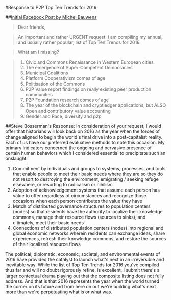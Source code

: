 #Response to P2P Top Ten Trends for 2016

##[Initial Facebook Post by Michel Bauwens](https://www.facebook.com/groups/p2p.open/permalink/1354015481309294/)
>Dear friends,

>An important and rather URGENT request. I am compiling my annual, and usually rather popular, list of Top Ten Trends for 2016.

>What am I missing?

>1. Civic and Commons Renaissance in Western European cities
>2. The emergence of Super-Competent Democracies
>3. Municipal Coalitions
>4. Platform Cooperativism comes of age
>5. Politisation of the Commons
>6. P2P Value report findings on really existing peer production communities
>7. P2P Foundation research comes of age
>8. The year of the blockchain and cryptledger applications, but ALSO Open and contributory value accounting
>9. Gender and Race; diversity and p2p

##Steve Bosserman's Response:
In consideration of your request, I would offer that historians will look back on 2016 as the year when the forces of change aligned to begin the world's final drive into a post-capitalist reality. Each of us have our preferred evaluative methods to note this occasion. My primary indicators concerned the ongoing and pervasive presence of certain human behaviors which I considered essential to precipitate such an onslaught:

1. Commitment by individuals and groups to systems, processes, and tools that enable people to meet their basic needs where they are so they do not resort to destroying the environment, emigrating / seeking refuge elsewhere, or resorting to radicalism or nihilism
2. Adoption of acknowledgement systems that assume each person has value to offer regardless of circumstances and recognize those occasions when each person contributes the value they have
3. Match of distributed governance structures to population centers (nodes) so that residents have the authority to localize their knowledge commons, manage their resource flows (sources to sinks), and ultimately, meet their basic needs
4. Connections of distributed population centers (nodes) into regional and global economic networks wherein residents can exchange ideas, share experiences, refresh their knowledge commons, and restore the sources of their localized resource flows

The political, diplomatic, economic, societal, and environmental events of 2016 have provided the catalyst to launch what's next in an irreversible and inevitable way. While the list of Top Ten Trends for 2016 you've compiled thus far and will no doubt rigorously refine, is excellent, I submit there's a larger contextual drama playing out that the composite listing does not fully address. And that is that 2016 represents the year when the world turned the corner on its future and from here on out we're building what's next more than we're perpetuating what is or what was.
